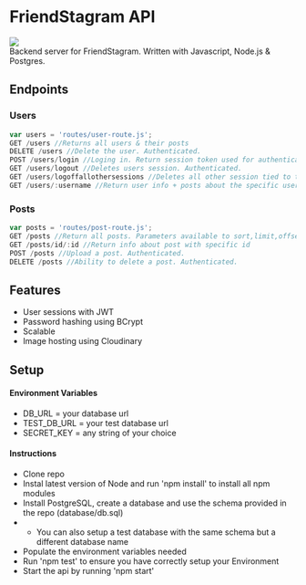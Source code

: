 # FriendStagram API
<img src="https://travis-ci.org/BrandonDanis/FriendStagram-API.svg?branch=master"></img><br>
Backend server for FriendStagram. Written with Javascript, Node.js & Postgres.

## Endpoints
### Users
```javascript
var users = 'routes/user-route.js';
GET /users //Returns all users & their posts
DELETE /users //Delete the user. Authenticated.
POST /users/login //Loging in. Return session token used for authentication
GET /users/logout //Deletes users session. Authenticated.
GET /users/logoffallothersessions //Deletes all other session tied to the account. Authenticated.
GET /users/:username //Return user info + posts about the specific user
```

### Posts
```javascript
var posts = 'routes/post-route.js';
GET /posts //Return all posts. Parameters available to sort,limit,offset and search
GET /posts/id/:id //Return info about post with specific id
POST /posts //Upload a post. Authenticated.
DELETE /posts //Ability to delete a post. Authenticated.
```

## Features
- User sessions with JWT
- Password hashing using BCrypt
- Scalable
- Image hosting using Cloudinary

## Setup

#### Environment Variables
* DB_URL = your database url
* TEST_DB_URL = your test database url
* SECRET_KEY = any string of your choice

#### Instructions
* Clone repo
* Instal latest version of Node and run 'npm install' to install all npm modules
* Install PostgreSQL, create a database and use the schema provided in the repo (database/db.sql)
* * You can also setup a test database with the same schema but a different database name
* Populate the environment variables needed
* Run 'npm test' to ensure you have correctly setup your Environment
* Start the api by running 'npm start'
